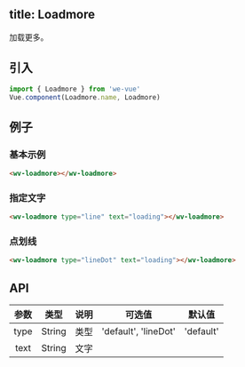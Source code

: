 title: Loadmore
---
加载更多。

## 引入

```js
import { Loadmore } from 'we-vue'
Vue.component(Loadmore.name, Loadmore)
```

## 例子

### 基本示例

```html
<wv-loadmore></wv-loadmore>
```

### 指定文字

```html
<wv-loadmore type="line" text="loading"></wv-loadmore>
```

### 点划线

```html
<wv-loadmore type="lineDot" text="loading"></wv-loadmore>
```

## API

|   参数   |   类型    |   说明   | 可选值  |  默认值  |
| :----: | :-----: | :----: | :--: | :---: |
| type  | String  |  类型   |  'default', 'lineDot'    |   'default'    |
| text  | String  |  文字   |      |       |
